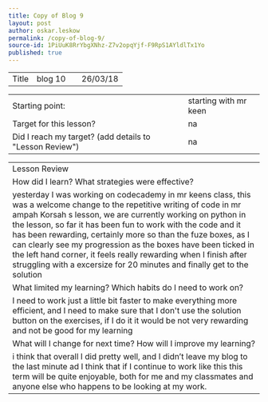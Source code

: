 ```yaml
---
title: Copy of Blog 9
layout: post
author: oskar.leskow
permalink: /copy-of-blog-9/
source-id: 1PiUuK8RrYbgXNhz-Z7v2opqYjf-F9RpS1AYldlTx1Yo
published: true
---
```

<table>
  <tr>
    <td>Title</td>
    <td>blog 10</td>
    <td></td>
    <td>26/03/18</td>
  </tr>
</table>


<table>
  <tr>
    <td>Starting point:</td>
    <td>starting with mr keen</td>
  </tr>
  <tr>
    <td>Target for this lesson?</td>
    <td>na</td>
  </tr>
  <tr>
    <td>Did I reach my target? 
(add details to "Lesson Review")</td>
    <td>na</td>
  </tr>
</table>


<table>
  <tr>
    <td>Lesson Review</td>
  </tr>
  <tr>
    <td>How did I learn? What strategies were effective? </td>
  </tr>
  <tr>
    <td>yesterday I was working on codecademy in mr keens class, this was a welcome change to the repetitive writing of code in mr ampah Korsah s lesson, we are currently working on python in the lesson, so far it has been fun to work with the code and it has been rewarding, certainly more so than the fuze boxes, as I can clearly see my progression as the boxes have been ticked in the left hand corner, it feels really rewarding when I finish after struggling with a excersize for 20 minutes and finally get to the solution
</td>
  </tr>
  <tr>
    <td>What limited my learning? Which habits do I need to work on? </td>
  </tr>
  <tr>
    <td>I need to work just a little bit faster to make everything more efficient, and I need to make sure that I don't use the solution button on the exercises, if I do it it would be not very rewarding and not be good for my learning </td>
  </tr>
  <tr>
    <td>What will I change for next time? How will I improve my learning?</td>
  </tr>
  <tr>
    <td>i think that overall I did pretty well, and I didn’t leave my blog to the last minute ad I think that if I continue to work like this this term will be quite enjoyable, both for me and my classmates and anyone else who happens to be looking at my work.</td>
  </tr>
</table>


